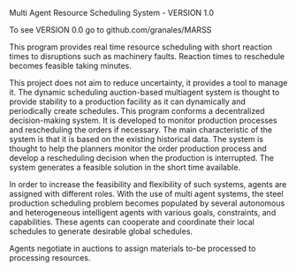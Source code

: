 Multi Agent Resource Scheduling System - VERSION 1.0

To see VERSION 0.0 go to github.com/granales/MARSS

This program provides real time resource scheduling with short reaction times to disruptions such as machinery faults. Reaction times to reschedule becomes feasible taking minutes.

This project does not aim to reduce uncertainty, it provides a tool to manage it. The dynamic scheduling auction-based multiagent system is thought to provide stability to a production facility as it can dynamically and periodically create schedules. This program conforms a decentralized decision-making system. It is developed to monitor production processes and rescheduling the orders if necessary. The main characteristic of the system is that it is based on the existing historical data. The system is thought to help the planners monitor the order production process and develop a rescheduling decision when the production is interrupted. The system generates a feasible solution in the short time available.

In order to increase the feasibility and flexibility of such systems, agents are assigned with different roles. With the use of multi agent systems, the steel production scheduling problem becomes populated by several autonomous and heterogeneous intelligent agents with various goals, constraints, and capabilities. These agents can cooperate and coordinate their local schedules to generate desirable global schedules.

Agents negotiate in auctions to assign materials to-be processed to processing resources.
